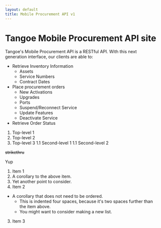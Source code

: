 ```yaml
---
layout: default
title: Mobile Procurement API v1
---
```





# Tangoe Mobile Procurement API site

Tangoe's Mobile Procurement API is a RESTful API.  With this next generation interface, our clients are able to:

* Retrieve Inventory Information
  - Assets
  - Service Numbers
  - Contract Dates
* Place procurement orders
  * New Activations
  * Upgrades
  * Ports
  * Suspend/Reconnect Service
  * Update Features
  * Deactivate Service
* Retrieve Order Status


1. Top-level 1
1. Top-level 2
1. Top-level 3
 1.1 Second-level 1
 1.1 Second-level 2

~~strikethru~~

Yup

1. Item 1
  1. A corollary to the above item.
  2. Yet another point to consider.
2. Item 2
  * A corollary that does not need to be ordered.
    * This is indented four spaces, because it's two spaces further than the item above.
    * You might want to consider making a new list.
3. Item 3

